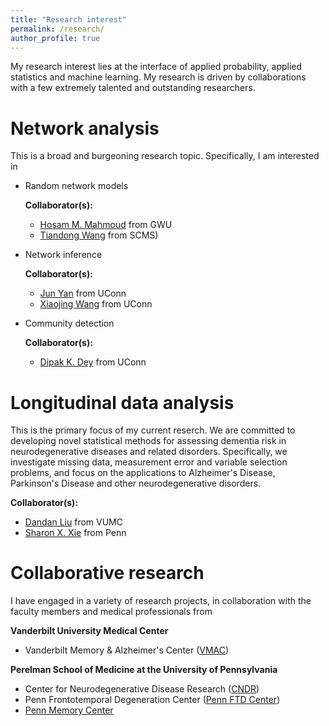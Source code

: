 ```yaml
---
title: "Research interest"
permalink: /research/
author_profile: true
---
```

My research interest lies at the interface of applied probability, applied statistics and machine learning. My research is driven by collaborations with a few extremely talented and outstanding researchers.

Network analysis
====================
This is a broad and burgeoning research topic. Specifically, I am interested in
* Random network models 

  **Collaborator(s):** 
  * [Hosam M. Mahmoud](https://statistics.columbian.gwu.edu/hosam-m-mahmoud) from GWU
  * [Tiandong Wang](https://scms.fudan.edu.cn/info/2672/5120.htm) from SCMS)
* Network inference 

  **Collaborator(s):** 
  * [Jun Yan](http://merlot.stat.uconn.edu/~jyan/) from UConn
  * [Xiaojing Wang](https://xiaojing-wang.uconn.edu/) from UConn
* Community detection 
  
  **Collaborator(s):** 
  * [Dipak K. Dey](http://merlot.stat.uconn.edu/~dey/) from UConn

Longitudinal data analysis
====================
This is the primary focus of my current reserch. We are committed to developing novel statistical methods for assessing dementia risk in neurodegenerative diseases and related disorders. Specifically, we investigate missing data, measurement error and variable selection problems, and focus on the applications to Alzheimer's Disease, Parkinson's Disease and other neurodegenerative disorders.  

**Collaborator(s):**
* [Dandan Liu](https://biostat.app.vumc.org/wiki/Main/DandanLiu) from VUMC
* [Sharon X. Xie](https://www.dbei.med.upenn.edu/bio/sharon-xiangwen-xie-phd) from Penn

Collaborative research
====================
I have engaged in a variety of research projects, in collaboration with the faculty members and medical professionals from

**Vanderbilt University Medical Center**
* Vanderbilt Memory & Alzheimer's Center ([VMAC](https://www.vumc.org/vmac/home))

**Perelman School of Medicine at the University of Pennsylvania**
* Center for Neurodegenerative Disease Research ([CNDR](https://www.med.upenn.edu/cndr/))
* Penn Frontotemporal Degeneration Center ([Penn FTD Center](https://www.med.upenn.edu/ftd/))
* [Penn Memory Center](https://pennmemorycenter.org/)
